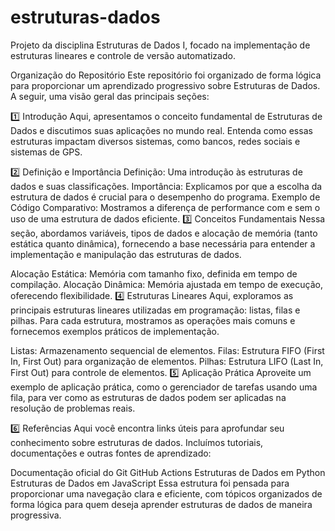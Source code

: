# estruturas-dados
Projeto da disciplina Estruturas de Dados I, focado na implementação de estruturas lineares e controle de versão automatizado.

Organização do Repositório
Este repositório foi organizado de forma lógica para proporcionar um aprendizado progressivo sobre Estruturas de Dados. A seguir, uma visão geral das principais seções:

1️⃣ Introdução
Aqui, apresentamos o conceito fundamental de Estruturas de Dados e discutimos suas aplicações no mundo real. Entenda como essas estruturas impactam diversos sistemas, como bancos, redes sociais e sistemas de GPS.

2️⃣ Definição e Importância
Definição: Uma introdução às estruturas de dados e suas classificações.
Importância: Explicamos por que a escolha da estrutura de dados é crucial para o desempenho do programa.
Exemplo de Código Comparativo: Mostramos a diferença de performance com e sem o uso de uma estrutura de dados eficiente.
3️⃣ Conceitos Fundamentais
Nessa seção, abordamos variáveis, tipos de dados e alocação de memória (tanto estática quanto dinâmica), fornecendo a base necessária para entender a implementação e manipulação das estruturas de dados.

Alocação Estática: Memória com tamanho fixo, definida em tempo de compilação.
Alocação Dinâmica: Memória ajustada em tempo de execução, oferecendo flexibilidade.
4️⃣ Estruturas Lineares
Aqui, exploramos as principais estruturas lineares utilizadas em programação: listas, filas e pilhas. Para cada estrutura, mostramos as operações mais comuns e fornecemos exemplos práticos de implementação.

Listas: Armazenamento sequencial de elementos.
Filas: Estrutura FIFO (First In, First Out) para organização de elementos.
Pilhas: Estrutura LIFO (Last In, First Out) para controle de elementos.
5️⃣ Aplicação Prática
Aproveite um exemplo de aplicação prática, como o gerenciador de tarefas usando uma fila, para ver como as estruturas de dados podem ser aplicadas na resolução de problemas reais.

6️⃣ Referências
Aqui você encontra links úteis para aprofundar seu conhecimento sobre estruturas de dados. Incluímos tutoriais, documentações e outras fontes de aprendizado:

Documentação oficial do Git
GitHub Actions
Estruturas de Dados em Python
Estruturas de Dados em JavaScript
Essa estrutura foi pensada para proporcionar uma navegação clara e eficiente, com tópicos organizados de forma lógica para quem deseja aprender estruturas de dados de maneira progressiva.

